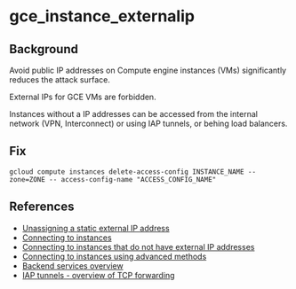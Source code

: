 # gce_instance_externalip

## Background

Avoid public IP addresses on Compute engine instances (VMs) significantly reduces the attack surface.

External IPs for GCE VMs are forbidden.

Instances without a IP addresses can be accessed from the internal network (VPN, Interconnect) or using IAP tunnels, or behing load balancers.

## Fix

```shell
gcloud compute instances delete-access-config INSTANCE_NAME --zone=ZONE -- access-config-name "ACCESS_CONFIG_NAME"
```

## References

- [Unassigning a static external IP address](https://cloud.google.com/compute/docs/ip-addresses/reserve-static-external-ip-address#unassign_ip)
- [Connecting to instances](https://cloud.google.com/compute/docs/instances/connecting-to-instance)
- [Connecting to instances that do not have external IP addresses](https://cloud.google.com/compute/docs/instances/connecting-advanced#sshbetweeninstances)
- [Connecting to instances using advanced methods](https://cloud.google.com/compute/docs/instances/connecting-advanced)
- [Backend services overview](https://cloud.google.com/load-balancing/docs/backend-service#backends_and_external_ip_addresses)
- [IAP tunnels - overview of TCP forwarding](https://cloud.google.com/iap/docs/tcp-forwarding-overview)
